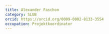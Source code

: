 ```yaml
---
title: Alexander Faschon
category: SLUB
orcid: https://orcid.org/0009-0002-8133-3554
occupation: Projektkoordinator
---
```

